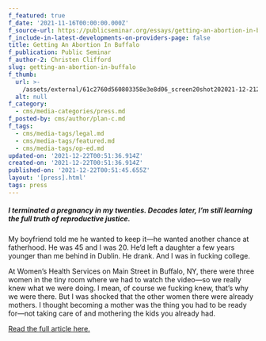 ```yaml
---
f_featured: true
f_date: '2021-11-16T00:00:00.000Z'
f_source-url: https://publicseminar.org/essays/getting-an-abortion-in-buffalo/
f_include-in-latest-developments-on-providers-page: false
title: Getting An Abortion In Buffalo
f_publication: Public Seminar
f_author-2: Christen Clifford
slug: getting-an-abortion-in-buffalo
f_thumb:
  url: >-
    /assets/external/61c2760d560803358e3e8d06_screen20shot202021-12-2120at205.49.07%20PM.png
  alt: null
f_category:
  - cms/media-categories/press.md
f_posted-by: cms/author/plan-c.md
f_tags:
  - cms/media-tags/legal.md
  - cms/media-tags/featured.md
  - cms/media-tags/op-ed.md
updated-on: '2021-12-22T00:51:36.914Z'
created-on: '2021-12-22T00:51:36.914Z'
published-on: '2021-12-22T00:51:45.655Z'
layout: '[press].html'
tags: press
---
```


##### I terminated a pregnancy in my twenties. Decades later, I’m still learning the full truth of reproductive justice.

My boyfriend told me he wanted to keep it—he wanted another chance at fatherhood. He was 45 and I was 20. He’d left a daughter a few years younger than me behind in Dublin. He drank. And I was in fucking college.

At Women’s Health Services on Main Street in Buffalo, NY, there were three women in the tiny room where we had to watch the video—so we really knew what we were doing. I mean, of course we fucking knew, that’s why we were there. But I was shocked that the other women there were already mothers. I thought becoming a mother was the thing you had to be ready for—not taking care of and mothering the kids you already had.

[Read the full article here.](https://publicseminar.org/essays/getting-an-abortion-in-buffalo/)

‍

‍
